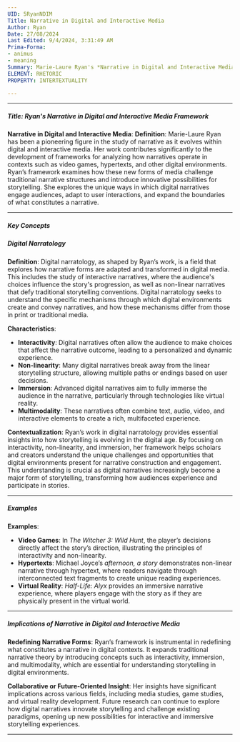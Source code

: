 ```yaml
---
UID: 5RyanNDIM
Title: Narrative in Digital and Interactive Media
Author: Ryan
Date: 27/08/2024
Last Edited: 9/4/2024, 3:31:49 AM
Prima-Forma:
- animus
- meaning
Summary: Marie-Laure Ryan's *Narrative in Digital and Interactive Media* framework explores how digital narratives, such as video games and hypertexts, challenge traditional storytelling through interactivity, non-linearity, and immersion. Her work redefines narrative forms in digital environments and influences media and game studies by analyzing how user interactions shape narrative experiences.
ELEMENT: RHETORIC
PROPERTY: INTERTEXTUALITY

---
```

---

##### Title: **Ryan's Narrative in Digital and Interactive Media Framework**

**Narrative in Digital and Interactive Media**:
   **Definition**: Marie-Laure Ryan has been a pioneering figure in the study of narrative as it evolves within digital and interactive media. Her work contributes significantly to the development of frameworks for analyzing how narratives operate in contexts such as video games, hypertexts, and other digital environments. Ryan’s framework examines how these new forms of media challenge traditional narrative structures and introduce innovative possibilities for storytelling. She explores the unique ways in which digital narratives engage audiences, adapt to user interactions, and expand the boundaries of what constitutes a narrative.

---

##### Key Concepts

##### Digital Narratology

**Definition**:
   Digital narratology, as shaped by Ryan’s work, is a field that explores how narrative forms are adapted and transformed in digital media. This includes the study of interactive narratives, where the audience's choices influence the story's progression, as well as non-linear narratives that defy traditional storytelling conventions. Digital narratology seeks to understand the specific mechanisms through which digital environments create and convey narratives, and how these mechanisms differ from those in print or traditional media.

**Characteristics**:
   - **Interactivity**: Digital narratives often allow the audience to make choices that affect the narrative outcome, leading to a personalized and dynamic experience.
   - **Non-linearity**: Many digital narratives break away from the linear storytelling structure, allowing multiple paths or endings based on user decisions.
   - **Immersion**: Advanced digital narratives aim to fully immerse the audience in the narrative, particularly through technologies like virtual reality.
   - **Multimodality**: These narratives often combine text, audio, video, and interactive elements to create a rich, multifaceted experience.

**Contextualization**:
   Ryan’s work in digital narratology provides essential insights into how storytelling is evolving in the digital age. By focusing on interactivity, non-linearity, and immersion, her framework helps scholars and creators understand the unique challenges and opportunities that digital environments present for narrative construction and engagement. This understanding is crucial as digital narratives increasingly become a major form of storytelling, transforming how audiences experience and participate in stories.

---

##### Examples

**Examples**:
   - **Video Games**: In *The Witcher 3: Wild Hunt*, the player’s decisions directly affect the story’s direction, illustrating the principles of interactivity and non-linearity.
   - **Hypertexts**: Michael Joyce’s *afternoon, a story* demonstrates non-linear narrative through hypertext, where readers navigate through interconnected text fragments to create unique reading experiences.
   - **Virtual Reality**: *Half-Life: Alyx* provides an immersive narrative experience, where players engage with the story as if they are physically present in the virtual world.

---

##### Implications of Narrative in Digital and Interactive Media

**Redefining Narrative Forms**:
   Ryan’s framework is instrumental in redefining what constitutes a narrative in digital contexts. It expands traditional narrative theory by introducing concepts such as interactivity, immersion, and multimodality, which are essential for understanding storytelling in digital environments.

**Collaborative or Future-Oriented Insight**:
   Her insights have significant implications across various fields, including media studies, game studies, and virtual reality development. Future research can continue to explore how digital narratives innovate storytelling and challenge existing paradigms, opening up new possibilities for interactive and immersive storytelling experiences.

---
